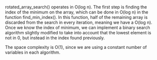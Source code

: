 rotated_array_search() operates in O(log n). The first step is finding the index of the minimum on the array, which can be done in O(log n) in the function
find_min_index(). In this function, half of the remaining array is discarded from the search in every iteration, meaning we have a O(log n). 
Once we know the index of minimum, we can implement a binary search algorithm slightly modified to take into account that the lowest element 
is not in 0, but instead in the index found previously.

The space complexity is O(1), since we are using a constant number of variables in each algorithm.